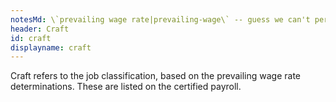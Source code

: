 ```yaml
---
notesMd: \`prevailing wage rate|prevailing-wage\` -- guess we can't perform contextual info within contextual info, after all
header: Craft
id: craft
displayname: craft
---
```


Craft refers to the job classification, based on the prevailing wage rate determinations. These are listed on the certified payroll.
